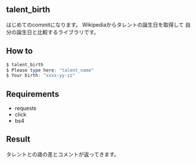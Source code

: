 ## talent_birth
はじめてのcommitになります。
Wikipediaからタレントの誕生日を取得して
自分の誕生日と比較するライブラリです。

## How to
```powershell
$ talent_birth
$ Please type here: "talent_name"
$ Your birth: "xxxx-yy-zz"
```

## Requirements
- requests
- click
- bs4

## Result
タレントとの歳の差とコメントが返ってきます。

